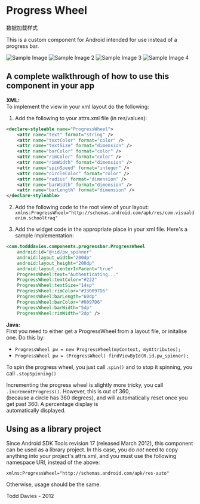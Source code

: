 Progress Wheel
=============

数据加载样式

This is a custom component for Android intended for use instead of a progress bar.

![Sample Image](https://github.com/Todd-Davies/ProgressWheel/raw/master/sample_image.png "An example implementation")
![Sample Image 2](https://github.com/Todd-Davies/ProgressWheel/raw/master/sample_image_2.png "Another example implementation")
![Sample Image 3](https://github.com/Todd-Davies/ProgressWheel/raw/master/sample_image_3.png "Another example implementation")
![Sample Image 4](https://github.com/Todd-Davies/ProgressWheel/raw/master/sample_image_4.png "Another example implementation")

A complete walkthrough of how to use this component in your app
-------------

**XML:**   
To implement the view in your xml layout do the following:

1. Add the following to your attrs.xml file (in res/values):
``` xml
<declare-styleable name="ProgressWheel">   
	<attr name="text" format="string" />   
	<attr name="textColor" format="color" />   
	<attr name="textSize" format="dimension" />   
	<attr name="barColor" format="color" />   
	<attr name="rimColor" format="color" />   
	<attr name="rimWidth" format="dimension" />   
	<attr name="spinSpeed" format="integer" />     
	<attr name="circleColor" format="color" />     
	<attr name="radius" format="dimension" />   
	<attr name="barWidth" format="dimension" />   
	<attr name="barLength" format="dimension" />   
</declare-styleable> 
```

2. Add the following code to the root view of your layout:
`xmlns:ProgressWheel="http://schemas.android.com/apk/res/com.visualdenim.schooltraq"`

3. Add the widget code in the appropriate place in your xml file. Here's a sample implementation:
``` xml
<com.todddavies.components.progressbar.ProgressWheel   
    android:id="@+id/pw_spinner"     
    android:layout_width="200dp"    
    android:layout_height="200dp"   
    android:layout_centerInParent="true"   
    ProgressWheel:text="Authenticating..."    
    ProgressWheel:textColor="#222"   
    ProgressWheel:textSize="14sp"   
    ProgressWheel:rimColor="#330097D6"   
    ProgressWheel:barLength="60dp"    
    ProgressWheel:barColor="#0097D6"   
    ProgressWheel:barWidth="5dp"   
    ProgressWheel:rimWidth="2dp" /> 
```
	
**Java:**   
First you need to either get a ProgressWheel from a layout file, or initalise one. Do this by:

-  `ProgressWheel pw = new ProgressWheel(myContext, myAttributes);`
-  `ProgressWheel pw = (ProgressWheel) findViewById(R.id.pw_spinner);`

To spin the progress wheel, you just call .`spin()` and to stop it spinning, you call `.stopSpinning()`

Incrementing the progress wheel is slightly more tricky, you call `.incrementProgress()`. However, this is out of 360,  
(because a circle has 360 degrees), and will automatically reset once you get past 360. A percentage display is   
automatically displayed.

Using as a library project
--------------------------

Since Android SDK Tools revision 17 (released March 2012), this component can
be used as a library project. In this case, you do *not* need to copy anything
into your project's attrs.xml, and you must use the following namespace URI,
instead of the above:

`xmlns:ProgressWheel="http://schemas.android.com/apk/res-auto"`

Otherwise, usage should be the same.


Todd Davies - 2012
